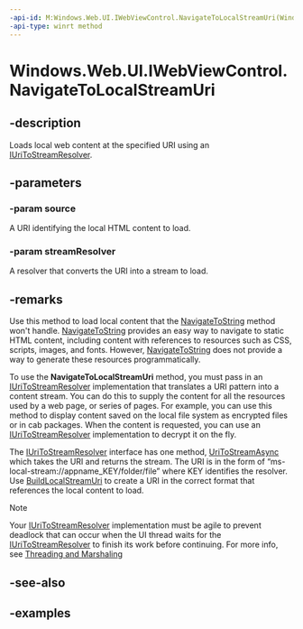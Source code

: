```yaml
---
-api-id: M:Windows.Web.UI.IWebViewControl.NavigateToLocalStreamUri(Windows.Foundation.Uri,Windows.Web.IUriToStreamResolver)
-api-type: winrt method
---
```


<!-- Method syntax.
public void IWebViewControl.NavigateToLocalStreamUri(Uri source, IUriToStreamResolver streamResolver)
-->

# Windows.Web.UI.IWebViewControl.NavigateToLocalStreamUri

## -description
Loads local web content at the specified URI using an [IUriToStreamResolver](../windows.web/iuritostreamresolver.md).

## -parameters
### -param source
A URI identifying the local HTML content to load.

### -param streamResolver
A resolver that converts the URI into a stream to load.

## -remarks
Use this method to load local content that the [NavigateToString](iwebviewcontrol_navigatetostring_1924125949.md) method won't handle. [NavigateToString](iwebviewcontrol_navigatetostring_1924125949.md) provides an easy way to navigate to static HTML content, including content with references to resources such as CSS, scripts, images, and fonts. However, [NavigateToString](iwebviewcontrol_navigatetostring_1924125949.md) does not provide a way to generate these resources programmatically.

To use the **NavigateToLocalStreamUri** method, you must pass in an [IUriToStreamResolver](../windows.web/iuritostreamresolver.md) implementation that translates a URI pattern into a content stream. You can do this to supply the content for all the resources used by a web page, or series of pages. For example, you can use this method to display content saved on the local file system as encrypted files or in cab packages. When the content is requested, you can use an [IUriToStreamResolver](../windows.web/iuritostreamresolver.md) implementation to decrypt it on the fly.

The [IUriToStreamResolver](../windows.web/iuritostreamresolver.md) interface has one method, [UriToStreamAsync](../windows.web/iuritostreamresolver_uritostreamasync_1256896073.md) which takes the URI and returns the stream. The URI is in the form of “ms-local-stream://appname_KEY/folder/file” where KEY identifies the resolver. Use [BuildLocalStreamUri](iwebviewcontrol_buildlocalstreamuri_803594427.md) to create a URI in the correct format that references the local content to load.

> [!NOTE]
> Your [IUriToStreamResolver](../windows.web/iuritostreamresolver.md) implementation must be agile to prevent deadlock that can occur when the UI thread waits for the [IUriToStreamResolver](../windows.web/iuritostreamresolver.md) to finish its work before continuing. For more info, see [Threading and Marshaling](https://docs.microsoft.com/en-us/cpp/cppcx/threading-and-marshaling-c-cx)

## -see-also

## -examples

